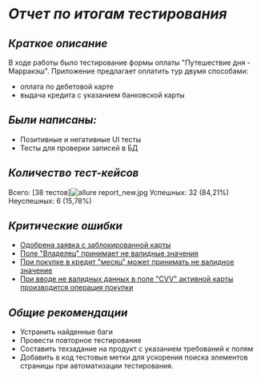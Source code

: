 # *Отчет по итогам тестирования*

## ***Краткое описание***
В ходе работы было тестирование формы оплаты "Путешествие дня - Марракэш".
Приложение предлагает оплатить тур двумя способами:
- оплата по дебетовой карте
- выдача кредита с указанием банковской карты

## ***Были написаны:***
- Позитивные и негативные UI тесты
- Тесты для проверки записей в БД

## ***Количество тест-кейсов***
Всего: [38 тестов]![allure report_new.jpg](..%2F..%2FDownloads%2FVera%2F%F1%EA%F0%E8%ED%FB%2Fsql%2Fdiploma%2Fallure%20report_new.jpg)
Успешных:  32 (84,21%) 
Неуспешных: 6 (15,78%)

## ***Критические ошибки***
- [Одобрена заявка с заблокированной карты](https://github.com/VeraAbramitskaya/QA_Diploma/issues/3)
- [Поле "Владелец" принимает не валидные значения](https://github.com/VeraAbramitskaya/QA_Diploma/issues/2)
- [При покупке в кредит "месяц" может принимать не валидное значение](https://github.com/VeraAbramitskaya/QA_Diploma/issues/1)
- [При вводе не валидных данных в поле "CVV" активной карты производится операция покупки](https://github.com/VeraAbramitskaya/QA_Diploma/issues/4)

## ***Общие рекомендации***
- Устранить найденные баги
- Провести повторное тестирование
- Составить техзадание на продукт с указанием требований к полям
- Добавить в код тестовые метки для ускорения поиска элементов страницы при автоматизации тестирования.

